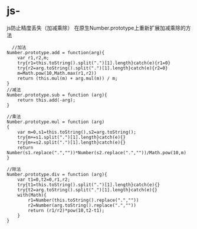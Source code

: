 # js-
js防止精度丢失（加减乘除）
在原生Number.prototype上重新扩展加减乘除的方法
  
    
      //加法   
    Number.prototype.add = function(arg){   
        var r1,r2,m;   
        try{r1=this.toString().split(".")[1].length}catch(e){r1=0}   
        try{r2=arg.toString().split(".")[1].length}catch(e){r2=0}   
        m=Math.pow(10,Math.max(r1,r2))   
        return (this.mul(m) + arg.mul(m)) / m;   
    }  
    //减法   
    Number.prototype.sub = function (arg){   
        return this.add(-arg);   
    }   

    //乘法   
    Number.prototype.mul = function (arg)   
    {   
        var m=0,s1=this.toString(),s2=arg.toString();   
        try{m+=s1.split(".")[1].length}catch(e){}   
        try{m+=s2.split(".")[1].length}catch(e){}   
        return Number(s1.replace(".",""))*Number(s2.replace(".",""))/Math.pow(10,m)   
    }   

    //除法   
    Number.prototype.div = function (arg){   
        var t1=0,t2=0,r1,r2;   
        try{t1=this.toString().split(".")[1].length}catch(e){}   
        try{t2=arg.toString().split(".")[1].length}catch(e){}   
        with(Math){   
            r1=Number(this.toString().replace(".",""))   
            r2=Number(arg.toString().replace(".",""))   
            return (r1/r2)*pow(10,t2-t1);   
        }   
    }
